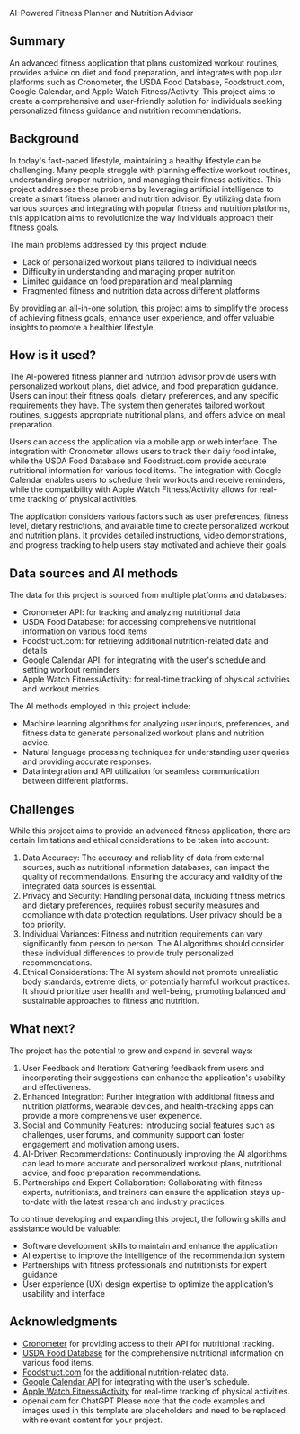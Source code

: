 AI-Powered Fitness Planner and Nutrition Advisor



## Summary

An advanced fitness application that plans customized workout routines, provides advice on diet and food preparation, and integrates with popular platforms such as Cronometer, the USDA Food Database, Foodstruct.com, Google Calendar, and Apple Watch Fitness/Activity. This project aims to create a comprehensive and user-friendly solution for individuals seeking personalized fitness guidance and nutrition recommendations.

## Background

In today's fast-paced lifestyle, maintaining a healthy lifestyle can be challenging. Many people struggle with planning effective workout routines, understanding proper nutrition, and managing their fitness activities. This project addresses these problems by leveraging artificial intelligence to create a smart fitness planner and nutrition advisor. By utilizing data from various sources and integrating with popular fitness and nutrition platforms, this application aims to revolutionize the way individuals approach their fitness goals.

The main problems addressed by this project include:
* Lack of personalized workout plans tailored to individual needs
* Difficulty in understanding and managing proper nutrition
* Limited guidance on food preparation and meal planning
* Fragmented fitness and nutrition data across different platforms

By providing an all-in-one solution, this project aims to simplify the process of achieving fitness goals, enhance user experience, and offer valuable insights to promote a healthier lifestyle.

## How is it used?

The AI-powered fitness planner and nutrition advisor provide users with personalized workout plans, diet advice, and food preparation guidance. Users can input their fitness goals, dietary preferences, and any specific requirements they have. The system then generates tailored workout routines, suggests appropriate nutritional plans, and offers advice on meal preparation.

Users can access the application via a mobile app or web interface. The integration with Cronometer allows users to track their daily food intake, while the USDA Food Database and Foodstruct.com provide accurate nutritional information for various food items. The integration with Google Calendar enables users to schedule their workouts and receive reminders, while the compatibility with Apple Watch Fitness/Activity allows for real-time tracking of physical activities.

The application considers various factors such as user preferences, fitness level, dietary restrictions, and available time to create personalized workout and nutrition plans. It provides detailed instructions, video demonstrations, and progress tracking to help users stay motivated and achieve their goals.

## Data sources and AI methods

The data for this project is sourced from multiple platforms and databases:
* Cronometer API: for tracking and analyzing nutritional data
* USDA Food Database: for accessing comprehensive nutritional information on various food items
* Foodstruct.com: for retrieving additional nutrition-related data and details
* Google Calendar API: for integrating with the user's schedule and setting workout reminders
* Apple Watch Fitness/Activity: for real-time tracking of physical activities and workout metrics

The AI methods employed in this project include:
* Machine learning algorithms for analyzing user inputs, preferences, and fitness data to generate personalized workout plans and nutrition advice.
* Natural language processing techniques for understanding user queries and providing accurate responses.
* Data integration and API utilization for seamless communication between different platforms.

## Challenges

While this project aims to provide an advanced fitness application, there are certain limitations and ethical considerations to be taken into account:

1. Data Accuracy: The accuracy and reliability of data from external sources, such as nutritional information databases, can impact the quality of recommendations. Ensuring the accuracy and validity of the integrated data sources is essential.
2. Privacy and Security: Handling personal data, including fitness metrics and dietary preferences, requires robust security measures and compliance with data protection regulations. User privacy should be a top priority.
3. Individual Variances: Fitness and nutrition requirements can vary significantly from person to person. The AI algorithms should consider these individual differences to provide truly personalized recommendations.
4. Ethical Considerations: The AI system should not promote unrealistic body standards, extreme diets, or potentially harmful workout practices. It should prioritize user health and well-being, promoting balanced and sustainable approaches to fitness and nutrition.

## What next?

The project has the potential to grow and expand in several ways:

1. User Feedback and Iteration: Gathering feedback from users and incorporating their suggestions can enhance the application's usability and effectiveness.
2. Enhanced Integration: Further integration with additional fitness and nutrition platforms, wearable devices, and health-tracking apps can provide a more comprehensive user experience.
3. Social and Community Features: Introducing social features such as challenges, user forums, and community support can foster engagement and motivation among users.
4. AI-Driven Recommendations: Continuously improving the AI algorithms can lead to more accurate and personalized workout plans, nutritional advice, and food preparation recommendations.
5. Partnerships and Expert Collaboration: Collaborating with fitness experts, nutritionists, and trainers can ensure the application stays up-to-date with the latest research and industry practices.

To continue developing and expanding this project, the following skills and assistance would be valuable:
* Software development skills to maintain and enhance the application
* AI expertise to improve the intelligence of the recommendation system
* Partnerships with fitness professionals and nutritionists for expert guidance
* User experience (UX) design expertise to optimize the application's usability and interface

## Acknowledgments

* [Cronometer](https://cronometer.com) for providing access to their API for nutritional tracking.
* [USDA Food Database](https://fdc.nal.usda.gov) for the comprehensive nutritional information on various food items.
* [Foodstruct.com](https://www.foodstruct.com) for the additional nutrition-related data.
* [Google Calendar API](https://developers.google.com/calendar) for integrating with the user's schedule.
* [Apple Watch Fitness/Activity](https://developer.apple.com/documentation/healthkit) for real-time tracking of physical activities.
* openai.com for ChatGPT 
Please note that the code examples and images used in this template are placeholders and need to be replaced with relevant content for your project.
